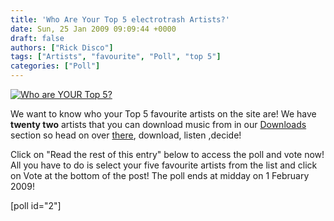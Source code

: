 ```yaml
---
title: 'Who Are Your Top 5 electrotrash Artists?'
date: Sun, 25 Jan 2009 09:09:44 +0000
draft: false
authors: ["Rick Disco"]
tags: ["Artists", "favourite", "Poll", "top 5"]
categories: ["Poll"]
---
```


[![Who are YOUR Top 5?](/wp-content/uploads/2009/01/question-mark.jpg "Who are YOUR Top 5?")](/wp-content/uploads/2009/01/question-mark.jpg)

We want to know who your Top 5 favourite artists on the site are! We have **twenty two** artists that you can download music from in our [Downloads](/downloads "electrotrash Downloads") section so head on over [there](/downloads "electrotrash Downloads"), download, listen ,decide!

Click on "Read the rest of this entry" below to access the poll and vote now! All you have to do is select your five favourite artists from the list and click on Vote at the bottom of the post! The poll ends at midday on 1 February 2009!

\[poll id="2"\]